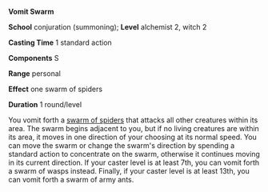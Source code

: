  **Vomit Swarm**

**School** conjuration (summoning); **Level** alchemist 2, witch 2

**Casting Time** 1 standard action

**Components** S

**Range** personal

**Effect** one swarm of spiders

**Duration** 1 round/level

You vomit forth a [swarm of spiders](../../monsters/spider#_spider-swarm) that attacks all other creatures within its area. The swarm begins adjacent to you, but if no living creatures are within its area, it moves in one direction of your choosing at its normal speed. You can move the swarm or change the swarm's direction by spending a standard action to concentrate on the swarm, otherwise it continues moving in its current direction. If your caster level is at least 7th, you can vomit forth a swarm of wasps instead. Finally, if your caster level is at least 13th, you can vomit forth a swarm of army ants.

